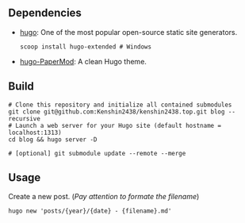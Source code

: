 ## Dependencies
+ [hugo](https://gohugo.io/): One of the most popular open-source static site generators.
  ```shell
  scoop install hugo-extended # Windows
  ```
+ [hugo-PaperMod](https://github.com/adityatelange/hugo-PaperMod): A clean Hugo theme.

## Build
```shell
# Clone this repository and initialize all contained submodules
git clone git@github.com:Kenshin2438/kenshin2438.top.git blog --recursive
# Launch a web server for your Hugo site (default hostname = localhost:1313)
cd blog && hugo server -D

# [optional] git submodule update --remote --merge
```

## Usage
Create a new post. (*Pay attention to formate the filename*)
```shell
hugo new 'posts/{year}/{date} - {filename}.md'
```

